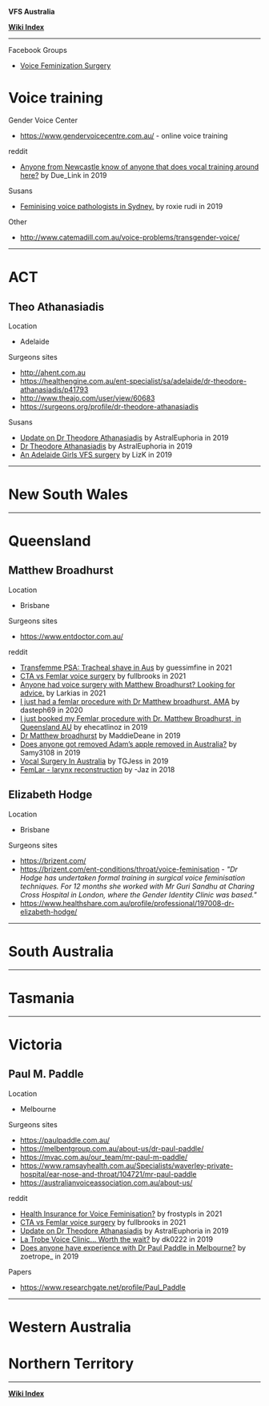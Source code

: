 **VFS Australia**

**[Wiki Index](https://github.com/MissTeapot/LGBT-Wikis/blob/main/github_wiki/transwiki/index.md)**
*****

Facebook Groups

* [Voice Feminization Surgery](https://www.facebook.com/groups/1332887563555093/)

# Voice training

Gender Voice Center

* https://www.gendervoicecentre.com.au/ - online voice training

reddit

* [Anyone from Newcastle know of anyone that does vocal training around here?](https://www.reddit.com/r/transgenderau/comments/ed50fp/anyone_from_newcastle_know_of_anyone_that_does/) by Due_Link in 2019

Susans

* [Feminising voice pathologists in Sydney.](https://www.susans.org/forums/index.php?topic=201980.0) by roxie rudi in 2019

Other

* http://www.catemadill.com.au/voice-problems/transgender-voice/


*****
# ACT

## Theo Athanasiadis

Location

* Adelaide

Surgeons sites

* http://ahent.com.au
* https://healthengine.com.au/ent-specialist/sa/adelaide/dr-theodore-athanasiadis/p41793
* http://www.theajo.com/user/view/60683
* https://surgeons.org/profile/dr-theodore-athanasiadis

Susans

* [Update on Dr Theodore Athanasiadis](https://www.reddit.com/r/transgenderau/comments/dwkr2u/update_on_dr_theodore_athanasiadis/) by AstralEuphoria in 2019
* [Dr Theodore Athanasiadis](https://www.reddit.com/r/transgenderau/comments/dvmubj/dr_theodore_athanasiadis/) by AstralEuphoria in 2019
* [An Adelaide Girls VFS surgery](https://www.susans.org/forums/index.php/topic,244154.0.html) by LizK in 2019

*****
# New South Wales

*****
# Queensland

## Matthew Broadhurst

Location

* Brisbane

Surgeons sites

* https://www.entdoctor.com.au/

reddit

* [Transfemme PSA: Tracheal shave in Aus](https://www.reddit.com/r/TransgenderNZ/comments/oxj6ou/transfemme_psa_tracheal_shave_in_aus/) by guessimfine in 2021
* [CTA vs Femlar voice surgery](https://www.reddit.com/r/transgenderau/comments/p3e9fu/cta_vs_femlar_voice_surgery/) by fullbrooks in 2021
* [Anyone had voice surgery with Matthew Broadhurst? Looking for advice.](https://www.reddit.com/r/transgenderau/comments/lnxs6l/anyone_had_voice_surgery_with_matthew_broadhurst/) by  Larkias in 2021
* [I just had a femlar procedure with Dr Matthew broadhurst. AMA](https://www.reddit.com/r/transgenderau/comments/f53tgg/i_just_had_a_femlar_procedure_with_dr_matthew/) by dasteph69 in 2020
* [I just booked my Femlar procedure with Dr. Matthew Broadhurst, in Queensland AU](https://www.reddit.com/r/Transgender_Surgeries/comments/e9lt9q/i_just_booked_my_femlar_procedure_with_dr_matthew/) by ehecatlinoz in 2019
* [Dr Matthew broadhurst](https://www.reddit.com/r/transgenderau/comments/d5e7mw/dr_matthew_broadhurst/) by MaddieDeane in 2019
* [Does anyone got removed Adam’s apple removed in Australia?](https://www.reddit.com/r/transgenderau/comments/di6mh5/does_anyone_got_removed_adams_apple_removed_in/) by Samy3108 in 2019
* [Vocal Surgery In Australia](https://www.reddit.com/r/transgenderau/comments/apqnp3/vocal_surgery_in_australia/) by TGJess in 2019
* [FemLar - larynx reconstruction](https://www.reddit.com/r/transgenderau/comments/9owro8/femlar_larynx_reconstruction/) by -Jaz in 2018

## Elizabeth Hodge

Location

* Brisbane

Surgeons sites

* https://brizent.com/
* https://brizent.com/ent-conditions/throat/voice-feminisation - *"Dr Hodge has undertaken formal training in surgical voice feminisation techniques. For 12 months she worked with Mr Guri Sandhu at Charing Cross Hospital in London, where the Gender Identity Clinic was based."*
* https://www.healthshare.com.au/profile/professional/197008-dr-elizabeth-hodge/

*****
# South Australia

*****
# Tasmania

*****
# Victoria


## Paul M. Paddle

Location

* Melbourne

Surgeons sites

* https://paulpaddle.com.au/
* https://melbentgroup.com.au/about-us/dr-paul-paddle/
* https://mvac.com.au/our_team/mr-paul-m-paddle/
* https://www.ramsayhealth.com.au/Specialists/waverley-private-hospital/ear-nose-and-throat/104721/mr-paul-paddle
* https://australianvoiceassociation.com.au/about-us/

reddit

* [Health Insurance for Voice Feminisation?](https://www.reddit.com/r/transgenderau/comments/q9rg9r/health_insurance_for_voice_feminisation/) by frostypls in 2021
* [CTA vs Femlar voice surgery](https://www.reddit.com/r/transgenderau/comments/p3e9fu/cta_vs_femlar_voice_surgery/) by fullbrooks in 2021
* [Update on Dr Theodore Athanasiadis](https://www.reddit.com/r/transgenderau/comments/dwkr2u/update_on_dr_theodore_athanasiadis/) by AstralEuphoria in 2019
* [La Trobe Voice Clinic... Worth the wait?](https://www.reddit.com/r/transgenderau/comments/ctkmjw/la_trobe_voice_clinic_worth_the_wait/) by dk0222 in 2019
* [Does anyone have experience with Dr Paul Paddle in Melbourne?](https://www.reddit.com/r/transgenderau/comments/azlzv8/does_anyone_have_experience_with_dr_paul_paddle/) by zoetrope_ in 2019


Papers

* https://www.researchgate.net/profile/Paul_Paddle

*****
# Western Australia

# Northern Territory

*****
**[Wiki Index](https://github.com/MissTeapot/LGBT-Wikis/blob/main/github_wiki/transwiki/index.md)**